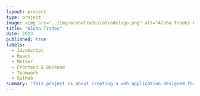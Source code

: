 ```yaml
---
layout: project
type: project
image: <img src="../img/alohaTrades/atradelogo.png" alt="Aloha Trades Logo" style="width: 50%; height: auto;">
title: "Aloha Trades"
date: 2023
published: true
labels:
  - JavaScript
  - React
  - Meteor
  - Frontend & Backend
  - Teamwork
  - GitHub
summary: "This project is about creating a web application designed for UH students to sell items to other students that can benefit from the items they no longer need or use, such as textbooks, electronics, drom furniture, and more."
---
```


